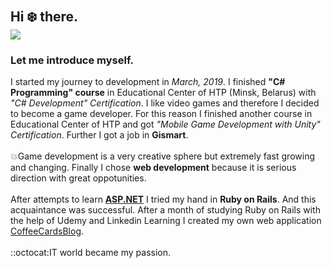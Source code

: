 # <h2>Hi ❄️ there. <br/><img src="https://img.shields.io/badge/Hello---World!-informational?logoWidth=60&style=plastic" />

<h3>Let me introduce myself.</h3>

I started my journey to development in *March, 2019*. I finished **"C# Programming" course** in  Educational Center of HTP (Minsk, Belarus) with <i>"C# Development" Certification</i>. 
I like video games and therefore I decided to become a game developer. For this reason I finished another course in  Educational Center of HTP and got 
<i>"Mobile Game Development with Unity" Certification</i>. Further I got a job in **Gismart**. <br/><br/>
:collision:Game development is a very creative sphere but extremely 
fast growing and changing. Finally I chose **web development** because it is serious direction with great oppotunities. <br/><br/> 
After attempts to learn [**ASP.NET**](https://github.com/miseinen/DinosaursShop) I tried my hand in **Ruby on Rails**. And this acquaintance was successful. 
After a month of studying Ruby on Rails with the help of Udemy and Linkedin Learning I created my own web application [CoffeeCardsBlog](https://github.com/miseinen/CoffeeCardsBlog).
<br/><br/>::octocat:IT world became my passion.
